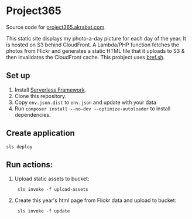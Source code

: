 # Project365

Source code for [project365.akrabat.com](https://project365.akrabat.com).

This static site displays my photo-a-day picture for each day of the year. It is hosted on S3 behind CloudFront. A Lambda/PHP function fetches the photos from Flickr and generates a static HTML file that it uploads to S3 & then invalidates the CloudFront cache. This probject uses [bref.sh](https://bref.sh).

## Set up

1. Install [Serverless Framework](https://www.serverless.com).
2. Clone this repository.
3. Copy `env.json.dist` to `env.json` and update with your data
4. Run `composer install --no-dev --optimize-autoloader` to install dependencies.


## Create application

    sls deploy

## Run actions:

1. Upload static assets to bucket:

        sls invoke -f upload-assets

2. Create this year's html page from Flickr data and upload to bucket:

        sls invoke -f update
